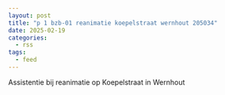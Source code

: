 ```yaml
---
layout: post
title: "p 1 bzb-01 reanimatie koepelstraat wernhout 205034"
date: 2025-02-19
categories: 
  - rss
tags: 
  - feed
---
```


Assistentie bij reanimatie op Koepelstraat in Wernhout
